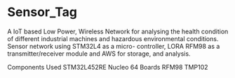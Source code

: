 # Sensor_Tag

A IoT based Low Power, Wireless Network for analysing the health condition of different industrial machines and hazardous environmental conditions. Sensor network using STM32L4 as a micro- controller, LORA RFM98 as a transmitter/receiver module and AWS for storage, and analysis.

Components Used 
STM32L452RE Nucleo 64 Boards
RFM98
TMP102
